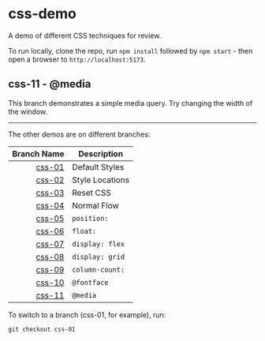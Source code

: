 # css-demo
A demo of different CSS techniques for review.

To run locally, clone the repo, run `npm install` followed by `npm start` - then open a browser to `http://localhost:5173`.

## css-11 - @media

This branch demonstrates a simple media query. Try changing the width of the window.

---

The other demos are on different branches:

|Branch Name | Description |
|-----------:|-------------|
| [css-01](https://github.com/IGME-330-01-2235/css-demo/tree/css-01) | Default Styles |
| [css-02](https://github.com/IGME-330-01-2235/css-demo/tree/css-02) | Style Locations |
| [css-03](https://github.com/IGME-330-01-2235/css-demo/tree/css-03) | Reset CSS |
| [css-04](https://github.com/IGME-330-01-2235/css-demo/tree/css-04) | Normal Flow |
| [css-05](https://github.com/IGME-330-01-2235/css-demo/tree/css-05) | `position:` |
| [css-06](https://github.com/IGME-330-01-2235/css-demo/tree/css-06) | `float:` |
| [css-07](https://github.com/IGME-330-01-2235/css-demo/tree/css-07) | `display: flex` |
| [css-08](https://github.com/IGME-330-01-2235/css-demo/tree/css-08) | `display: grid` |
| [css-09](https://github.com/IGME-330-01-2235/css-demo/tree/css-09) | `column-count:` |
| [css-10](https://github.com/IGME-330-01-2235/css-demo/tree/css-10) | `@fontface` |
| [css-11](https://github.com/IGME-330-01-2235/css-demo/tree/css-11) | `@media` |

To switch to a branch (css-01, for example), run: 

```
git checkout css-01
```